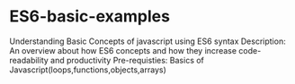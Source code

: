 # ES6-basic-examples
Understanding Basic Concepts of javascript using ES6 syntax
Description:
An overview about how ES6 concepts and how they increase code-readability and productivity
Pre-requisties:
Basics of Javascript(loops,functions,objects,arrays)
